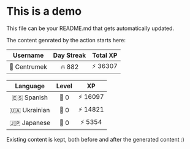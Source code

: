 # This is a demo

This file can be your README.md that gets automatically updated.

The content genrated by the action starts here:

<!--START_SECTION:duolingoStats-->
<!-- Automatically generated with https://github.com/centrumek/duolingo-readme-stats-->

| Username | Day Streak | Total XP |
|:---:|:---:|:---:|
| 👤 Centrumek | 🔥 882 | ⚡ 36307 |

| Language | Level | XP |
|:---:|:---:|:---:|
| 🇪🇸 Spanish | 👑 0 | ⚡ 16097 |
| 🇺🇦 Ukrainian | 👑 0 | ⚡ 14821 |
| 🇯🇵 Japanese | 👑 0 | ⚡ 5354 |

<!--END_SECTION:duolingoStats-->

Existing content is kept, both before and after the generated content :)